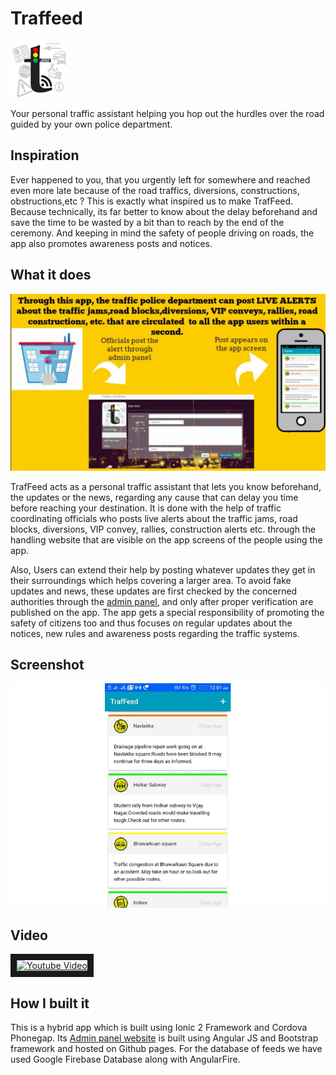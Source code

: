 # Traffeed

![Traffeed Logo](images/logo.png "Traffeed logo")


Your personal traffic assistant helping you hop out the hurdles over the road guided by your own police department.

## Inspiration
Ever happened to you, that you urgently left for somewhere and reached even more late because of the road traffics, diversions, constructions, obstructions,etc ? This is exactly what inspired us to make TrafFeed. Because technically, its far better to know about the delay beforehand and save the time to be wasted by a bit than to reach by the end of the ceremony. And keeping in mind the safety of people driving on roads, the app also promotes awareness posts and notices.

## What it does

![How It Works](images/how-it-works.png "How Traffeed Works")

TrafFeed acts as a personal traffic assistant that lets you know beforehand, the updates or the news, regarding any cause that can delay you time before reaching your destination. It is done with the help of traffic coordinating officials who posts live alerts about the traffic jams, road blocks, diversions, VIP convey, rallies, construction alerts etc. through the handling website that are visible on the app screens of the people using the app.

Also, Users can extend their help by posting whatever updates they get in their surroundings which helps covering a larger area. To avoid fake updates and news, these updates are first checked by the concerned authorities through the [admin panel](https://mohitkh7.github.io/traffeed-website/#/login "Traffeed - Admin Panel" ), and only after proper verification are published on the app. The app gets a special responsibility of promoting the safety of citizens too and thus focuses on regular updates about the notices, new rules and awareness posts regarding the traffic systems.

## Screenshot 
![App Screenshot](images/mobile.jpg "Mobile Scrrenshot")

## Video
<a href="https://www.youtube.com/watch?v=vLsqOS8XkYg" target="_blank"><img src="images/poster.jpg" alt="Youtube Video" width="240" height="180" border="10" /></a>

## How I built it
This is a hybrid app which is built using Ionic 2 Framework and Cordova Phonegap. Its [Admin panel website](https://github.com/mohitkh7/traffeed-website/) is built using Angular JS and Bootstrap framework and hosted on Github pages. For the database of feeds we have used Google Firebase Database along with AngularFire.


